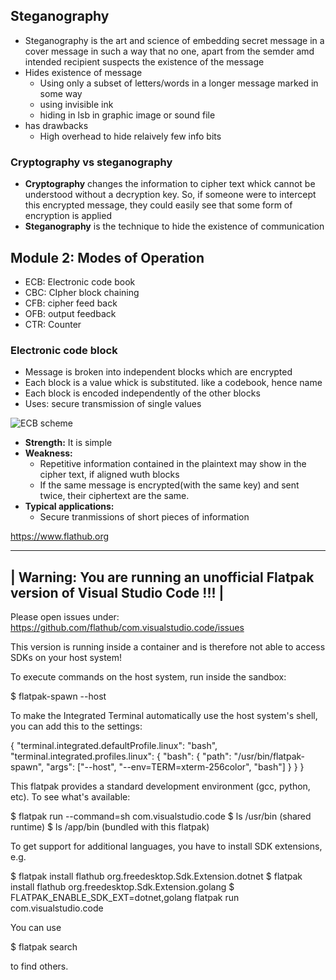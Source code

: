 ## Steganography
- Steganography is the art and science of embedding secret message in a cover message in such a way that no one, apart from the semder amd intended recipient suspects the existence of the message
- Hides existence of message
	- Using only a subset of letters/words in a longer message marked in some way
	- using invisible ink
	- hiding in lsb in graphic image or sound file
- has drawbacks
	- High overhead to hide relaively few info bits

### Cryptography vs steganography

- **Cryptography** changes the information to cipher text whick cannot be understood without a decryption key. So, if someone were to intercept this encrypted message, they could easily see that some form of encryption is applied
- **Steganography** is the technique to hide the existence of communication


## Module 2: Modes of Operation

- ECB: Electronic code book
- CBC: CIpher block chaining
- CFB: cipher feed back
- OFB: output feedback
- CTR: Counter


### Electronic code block
- Message is broken into independent blocks which are encrypted
- Each block is a value whick is substituted. like a codebook, hence name
- Each block is encoded independently of the other blocks
- Uses: secure transmission of single values

![ECB scheme](https://www.google.com/url?sa=i&url=https%3A%2F%2Fslidetodoc.com%2Fchapter-8-encipherment-using-modern-symmetrickey-ciphers-1%2F&psig=AOvVaw1-raf8CreRb5Hnb9KTP8AQ&ust=1646908398159000&source=images&cd=vfe&ved=0CAsQjRxqFwoTCPjKu4bquPYCFQAAAAAdAAAAABAD)

- **Strength:** It is simple
- **Weakness:** 
	- Repetitive information contained in the plaintext may show in the cipher text, if aligned wuth blocks
	- If the same message is encrypted(with the same key) and sent twice, their ciphertext are the same.
- **Typical applications:**
	- Secure tranmissions of short pieces of information





https://www.flathub.org

------------------------------------------------------------------------------------
| Warning: You are running an unofficial Flatpak version of Visual Studio Code !!! |
------------------------------------------------------------------------------------

Please open issues under: https://github.com/flathub/com.visualstudio.code/issues


This version is running inside a container and is therefore not able
to access SDKs on your host system!

To execute commands on the host system, run inside the sandbox:

  $ flatpak-spawn --host <COMMAND>
  
To make the Integrated Terminal automatically use the host system's shell,
you can add this to the settings:

  {
    "terminal.integrated.defaultProfile.linux": "bash",
    "terminal.integrated.profiles.linux": {
        "bash": {
          "path": "/usr/bin/flatpak-spawn",
          "args": ["--host", "--env=TERM=xterm-256color", "bash"]
        }
    }
  }

This flatpak provides a standard development environment (gcc, python, etc).
To see what's available:

  $ flatpak run --command=sh com.visualstudio.code
  $ ls /usr/bin (shared runtime)
  $ ls /app/bin (bundled with this flatpak)

To get support for additional languages, you have to install SDK extensions, e.g.

  $ flatpak install flathub org.freedesktop.Sdk.Extension.dotnet
  $ flatpak install flathub org.freedesktop.Sdk.Extension.golang
  $ FLATPAK_ENABLE_SDK_EXT=dotnet,golang flatpak run com.visualstudio.code

You can use

  $ flatpak search <TEXT>

to find others.
